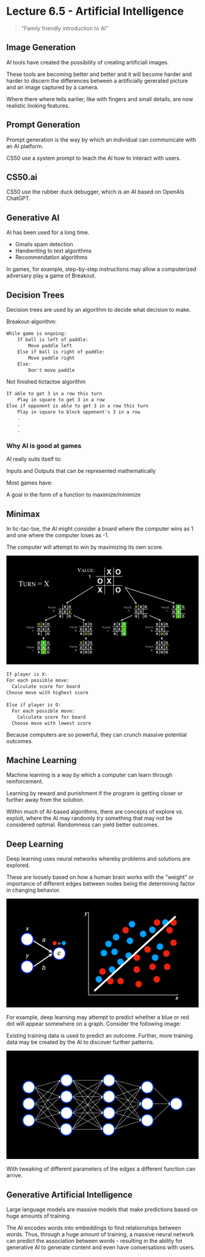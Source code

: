 # Lecture 6.5 - Artificial Intelligence

> "Family friendly introduction to AI"

## Image Generation

AI tools have created the possibility of creating artificiall images.

These tools are becoming better and better and it will become harder and harder to discern the differences between a artificially gererated picture and an image captured by a camera.

Where there where tells earlier, like with fingers and small details, are now realistic looking features.

## Prompt Generation

Prompt generation is the way by which an individual can communicate with an AI platform.

CS50 use a system prompt to teach the AI how to interact with users.

## CS50.ai

CS50 use the rubber duck debugger, which is an AI based on OpenAIs ChatGPT.

## Generative AI

AI has been used for a long time.

* Gmails spam detection
* Handwriting to text algorithms
* Recommendation algorithms

In games, for example, step-by-step instructions may allow a computerized adversary play a game of Breakout.

## Decision Trees

Decision trees are used by an algorithm to decide what decision to make.

Breakout-algorithm:

```psuedocode
While game is ongoing:
    If ball is left of paddle:
        Move paddle left
    Else if ball is right of paddle:
        Move paddle right
    Else:
        Don't move paddle
```

Not finished tictactoe algorithm

```psuedocode
If able to get 3 in a row this turn
    Play in square to get 3 in a row
Else if opponent is able to get 3 in a row this turn
    Play in square to block oppenent's 3 in a row
    .
    .
    .
```

### Why AI is good at games

AI really suits itself to:

Inputs and Outputs that can be represented mathematically

Most games have:

A goal in the form of a function to maximize/minimize

## Minimax

In tic-tac-toe, the AI might consider a board where the computer wins as 1 and one where the computer loses as -1.

The computer will attempt to win by maximizing its own score.

![tictactoe](image.png)

```psuedo
If player is X:
For each possible move:
  Calculate score for board
Choose move with highest score

Else if player is O:
  For each possible move:
    Calculate score for board
  Choose move with lowest score
```

Because computers are so powerful, they can crunch massive potential outcomes.

## Machine Learning

Machine learning is a way by which a computer can learn through reinforcement.

Learning by reward and punishment if the program is getting closer or further away from the solution.

Within much of AI-based algorithms, there are concepts of explore vs. exploit, where the AI may randomly try something that may not be considered optimal. Randomness can yield better outcomes.

## Deep Learning

Deep learning uses neural networks whereby problems and solutions are explored.

These are loosely based on how a human brain works with the "weight" or importance of different edges between nodes being the determining factor in changing behavior.

![nodes1](image-1.png)

For example, deep learning may attempt to predict whether a blue or red dot will appear somewhere on a graph. Consider the following image:

Existing training data is used to predict an outcome. Further, more training data may be created by the AI to discover further patterns.

![nodes2](image-2.png)

With tweaking of different parameters of the edges a different function can arrive.

## Generative Artificial Intelligence

Large language models are massive models that make predictions based on huge amounts of training.

The AI encodes words into embeddings to find relationships between words. Thus, through a huge amount of training, a massive neural network can predict the association between words - resulting in the ability for generative AI to generate content and even have conversations with users.
